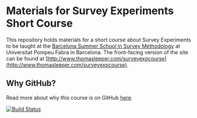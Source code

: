 # Materials for Survey Experiments Short Course #

This repository holds materials for a short course about Survey Experiments to be taught at the [Barcelona Summer School in Survey Methodology](http://www.upf.edu/survey/Summer/) at Universitat Pompeu Fabra in Barcelona. The front-facing version of the site can be found at [http://www.thomasleeper.com/surveyexpcourse](http://www.thomasleeper.com/surveyexpcourse).


## Why GitHub? ##

Read more about why this course is on GitHub [here](fork.md).

[![Build Status](https://travis-ci.org/leeper/surveyexpcourse.png?branch=gh-pages)](https://travis-ci.org/leeper/surveyexpcourse)
